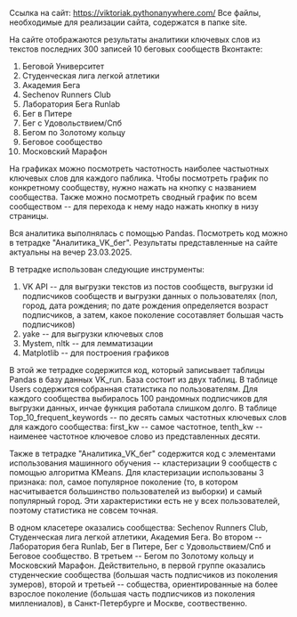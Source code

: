 Ссылка на сайт: https://viktoriak.pythonanywhere.com/
Все файлы, необходимые для реализации сайта, содержатся в папке site.

На сайте отображаются результаты аналитики ключевых слов из текстов последних 300 записей 10 беговых сообществ Вконтакте:
1) Беговой Университет
2) Студенческая лига легкой атлетики
3) Академия Бега
4) Sechenov Runners Club
5) Лаборатория Бега Runlab
6) Бег в Питере
7) Бег с Удовольствием/Спб
8) Бегом по Золотому кольцу
9) Беговое сообщество
10) Московский Марафон

На графиках можно посмотреть частотность наиболее частыотных ключевых слов для каждого паблика. Чтобы посмотреть график по конкретному сообществу, нужно нажать на кнопку с названием сообщества.
Также можно посмотреть сводный график по всем сообществом -- для перехода к нему надо нажать кнопку в низу страницы.

Вся аналитика выполнялась с помощью Pandas. Посмотреть код можно в тетрадке "Аналитика_VK_бег". Результаты представленные на сайте актуальны на вечер 23.03.2025.

В тетрадке использован следующие инструменты:
1) VK API -- для выгрузки текстов из постов сообществ, выгрузки id подписчиков сообществ и выгрузки данных о пользователях (пол, город, дата рождения; по дате рождения определяется возраст подписчиков, а затем, какое поколение сосотавляет большая часть подписчиков)
2) yake -- для выгрузки ключевых слов
3) Mystem, nltk -- для лемматизации
4) Matplotlib -- для построения графиков

В этой же тетрадке содержится код, который записывает таблицы Pandas в базу данных VK_run. База состоит из двух таблиц. В таблице Users содержится собранная статистика по пользователям. Для каждого сообщества выбиралось 100 рандомных подписчиков для выгрузки данных, инчае функция работала слишком долго. В таблице Top_10_frequent_keywords -- по десять самых частотных ключевых слов для каждого сообщества: first_kw -- самое частотное, tenth_kw -- наименее частотное ключевое слово из представленных десяти.

Также в тетрадке "Аналитика_VK_бег" содержится код с элементами использования машинного обучения -- кластеризации 9 сообществ с помощью алгоритма KMeans. Для кластеризации использованы 3 признака: пол, самое популярное поколение (то, в котором насчитывается большинство пользователей из выборки) и самый популярный город. Эти характеристики есть не у всех пользователей, поэтому статистика не совсем точная. 

В одном класетере оказались сообщества: Sechenov Runners Club, Студенческая лига легкой атлетики, Академия Бега. Во втором -- Лаборатория бега Runlab, Бег в Питере, Бег с Удовольствием/Спб и Беговое сообщество. В третьем -- Бегом по Золотому кольцу и Московский Марафон. Действительно, в первой группе оказались студенческие сообщества (большая часть подписчиков из поколения зумеров), второй и третьей -- собщества, ориентированные на более взрослое поколение (большая часть подписчиков из поколения миллениалов), в Санкт-Петербурге и Москве, соотвественно.
